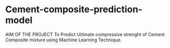 # Cement-composite-prediction-model
AIM OF THE PROJECT 
To Predict Ultimate compressive strenght of Cement Composite mixture using Machine Learning Technique.

